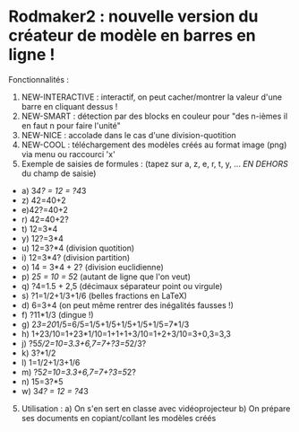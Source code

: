 # Rodmaker2 : nouvelle version du créateur de modèle en barres en ligne !

Fonctionnalités :
1. NEW-INTERACTIVE : interactif, on peut cacher/montrer la valeur d'une barre en cliquant dessus !
2. NEW-SMART : détection par des blocks en couleur pour "des n-ièmes il en faut n pour faire l'unité"
3. NEW-NICE : accolade dans le cas d'une division-quotition
4. NEW-COOL : téléchargement des modèles créés au format image (png) via menu ou raccourci 'x'
5. Exemple de saisies de formules : (tapez sur a, z, e, r, t, y, ... *EN DEHORS* du champ de saisie)
* a) 3*4? = 12 = ?4*3
* z) 42=40+2
* e)42?=40+2
* r) 42=40+2?
* t) 12=3*4
* y) 12?=3*4
* u) 12=3?*4 (division quotition)
* i) 12=3*4? (division partition)
* o) 14 = 3*4 + 2? (division euclidienne)
* p) 2*5 = 10 = 5*2 (autant de ligne que l'on veut)
* q) ?4=1.5 + 2,5 (décimaux séparateur point ou virgule)
* s) ?1=1/2+1/3+1/6 (belles fractions en LaTeX)
* d) 6=3+4 (on peut même rentrer des inégalités fausses !)
* f) ?11*1/3 (dingue !)
* g) 2*3=20*1/5=6/5=1/5+1/5+1/5+1/5+1/5=7*1/3
* h) 1+23/10=1+23*1/10=1+1+1+3/10=1+2+3/10=3+0,3=3,3
* j) ?5*5/2=10=3.3+6,7=7+?3=5*2/3?
* k) 3?*1/2
* l) 1=1/2+1/3+1/6
* m) ?5*2=10=3.3+6,7=7+?3=5*2?
* n) 15=3?*5
* w) 3*4? = 12 = ?4*3
5. Utilisation :
    a) On s'en sert en classe avec vidéoprojecteur
    b) On prépare ses documents en copiant/collant les modèles créés